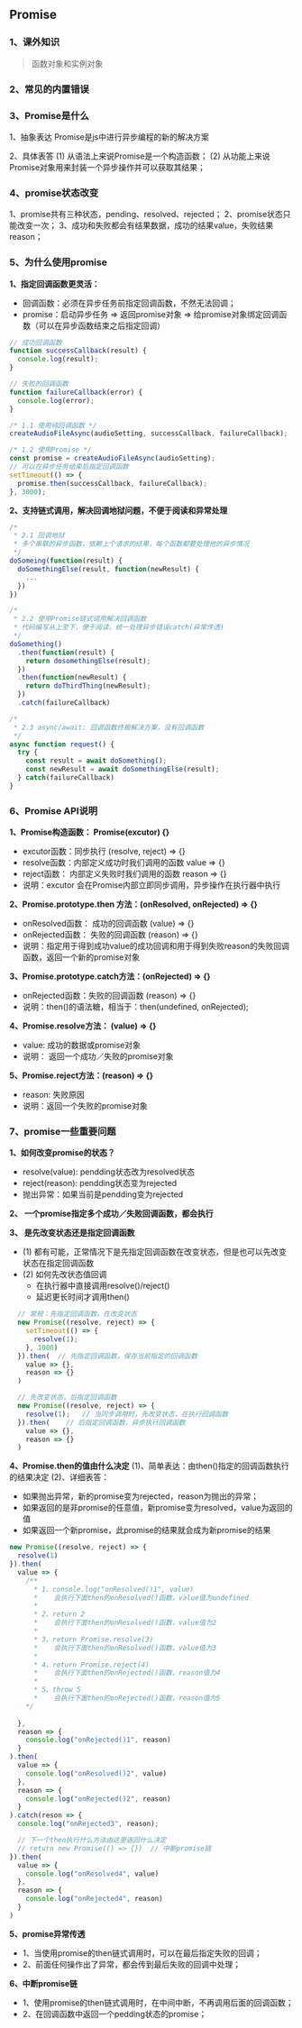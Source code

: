 ## Promise 

### 1、课外知识
> 函数对象和实例对象


### 2、常见的内置错误


### 3、Promise是什么
1、抽象表达
Promise是js中进行异步编程的新的解决方案

2、具体表答
(1) 从语法上来说Promise是一个构造函数；
(2) 从功能上来说Promise对象用来封装一个异步操作并可以获取其结果；


### 4、promise状态改变
1、promise共有三种状态，pending、resolved、rejected；
2、promise状态只能改变一次；
3、成功和失败都会有结果数据，成功的结果value，失败结果reason；


### 5、为什么使用promise
**1、指定回调函数更灵活：**
  - 回调函数：必须在异步任务前指定回调函数，不然无法回调；
  - promise：启动异步任务 => 返回promise对象 => 给promise对象绑定回调函数（可以在异步函数结束之后指定回调）

```js
// 成功回调函数
function successCallback(result) {
  console.log(result);
}

// 失败的回调函数
function failureCallback(error) {
  console.log(error);
}

/* 1.1 使用纯回调函数 */
createAudioFileAsync(audioSetting, successCallback, failureCallback);

/* 1.2 使用Promise */
const promise = createAudioFileAsync(audioSetting);
// 可以在异步任务结束后指定回调函数
setTimeout(() => {
  promise.then(successCallback, failureCallback);
}, 3000);
```

**2、支持链式调用，解决回调地狱问题，不便于阅读和异常处理**

```js
/*
 * 2.1 回调地狱
 * 多个串联的异步函数，依赖上个请求的结果，每个函数都要处理他的异步情况
 */
doSomeing(function(result) {
  doSomethingElse(result, function(newResult) {
    ...
  })
})

/*
 * 2.2 使用Promise链式调用解决回调函数
 * 代码编写从上至下，便于阅读，统一处理异步错误catch(异常传透)
 */
doSomething()
  .then(function(result) {
    return dosomethingElse(result);
  })
  .then(function(newResult) {
    return doThirdThing(newResult);
  })
  .catch(failureCallback)

/*
 * 2.3 async/await: 回调函数终极解决方案，没有回调函数
 */
async function request() {
  try {
    const result = await doSomething();
    const newResult = await doSomethingElse(result);
  } catch(failureCallback)
}
```

### 6、Promise API说明
**1、Promise构造函数： Promise(excutor) {}**
- excutor函数：同步执行 (resolve, reject) => {}
- resolve函数：内部定义成功时我们调用的函数 value => {}
- reject函数： 内部定义失败时我们调用的函数 reason => {}
- 说明：excutor 会在Promise内部立即同步调用，异步操作在执行器中执行

**2、Promise.prototype.then 方法：(onResolved, onRejected) => {}**
- onResolved函数： 成功的回调函数 (value) => {}
- onRejected函数： 失败的回调函数 (reason) => {}
- 说明：指定用于得到成功value的成功回调和用于得到失败reason的失败回调函数，返回一个新的promise对象

**3、Promise.prototype.catch方法：(onRejected) => {}**
- onRejected函数：失败的回调函数 (reason) => {}
- 说明：then()的语法糖，相当于：then(undefined, onRejected);

**4、Promise.resolve方法： (value) => {}**
- value: 成功的数据或promise对象
- 说明： 返回一个成功／失败的promise对象

**5、Promise.reject方法：(reason) => {}**
- reason: 失败原因
- 说明：返回一个失败的promise对象

### 7、promise一些重要问题
**1、如何改变promise的状态？**
- resolve(value): pendding状态改为resolved状态
- reject(reason): pendding状态变为rejected
- 抛出异常：如果当前是pendding变为rejected

**2、 一个promise指定多个成功／失败回调函数，都会执行**

**3、 是先改变状态还是指定回调函数**
- (1) 都有可能，正常情况下是先指定回调函数在改变状态，但是也可以先改变状态在指定回调函数
- (2) 如何先改状态值回调
  - 在执行器中直接调用resolve()/reject()
  - 延迟更长时间才调用then()
```js
  // 常规：先指定回调函数，在改变状态
  new Promise((resolve, reject) => {
    setTimeout(() => {
      resolve(1);
    }, 1000)
  }).then(  // 先指定回调函数，保存当前指定的回调函数
    value => {},
    reason => {}
  )

  // 先改变状态，后指定回调函数
  new Promise((resolve, reject) => {
    resolve(1);   // 当同步调用时，先改变状态，在执行回调函数
  }).then(    // 后指定回调函数，异步执行回调函数
    value => {},
    reason => {}
  )
```

**4、Promise.then的值由什么决定**
(1)、简单表达：由then()指定的回调函数执行的结果决定
(2)、详细表答：
  - 如果抛出异常，新的promise变为rejected，reason为抛出的异常；
  - 如果返回的是非promise的任意值，新promise变为resolved，value为返回的值
  - 如果返回一个新promise，此promise的结果就会成为新promise的结果

```js
new Promise((resolve, reject) => {
  resolve(1)
}).then(
  value => {
    /**
      * 1、console.log("onResolved()1", value)
      *    会执行下面then的onResolved()函数，value值为undefined
      * 
      * 2、return 2
      *    会执行下面then的onResolved()函数，value值为2
      * 
      * 3、return Promise.resolve(3)
      *    会执行下面then的onResolved()函数，value值为3
      * 
      * 4、return Promise.reject(4)
      *    会执行下面then的onRejected()函数，reason值为4
      * 
      * 5、throw 5
      *    会执行下面then的onRejected()函数，reason值为5
    */
    
  },
  reason => {
    console.log("onRejected()1", reason)
  }
).then(
  value => {
    console.log("onResolved()2", value)
  },
  reason => {
    console.log("onRejected()2", reason)
  }
).catch(reson => {
  console.log("onRejected3", reason);

  // 下一个then执行什么方法由这里返回什么决定
  // return new Promise(() => {})  // 中断promise链
}).then(
  value => {
    console.log("onResolved4", value)
  },
  reason => {
    console.log("onRejected4", reason)
  }
)
```

**5、promise异常传透**
- 1、当使用promise的then链式调用时，可以在最后指定失败的回调；
- 2、前面任何操作出了异常，都会传到最后失败的回调中处理；

**6、中断promise链**
- 1、使用promise的then链式调用时，在中间中断，不再调用后面的回调函数；
- 2、在回调函数中返回一个pedding状态的promise；
